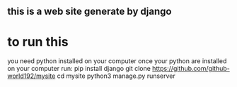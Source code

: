 ## this is a web site generate by django 
# to run this 
you need python installed on your computer 
once your python are installed on your computer
run:
pip install django
git clone https://github.com/github-world192/mysite
cd mysite
python3 manage.py runserver

